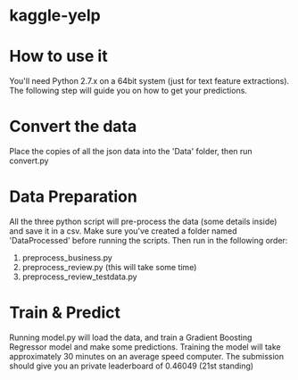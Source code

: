 kaggle-yelp
===========

# How to use it
You'll need Python 2.7.x on a 64bit system (just for text feature extractions).
The following step will guide you on how to get your predictions.

# Convert the data
Place the copies of all the json data into the 'Data' folder, then run convert.py

# Data Preparation
All the three python script will pre-process the data (some details inside)
and save it in a csv. Make sure you've created a folder named 'DataProcessed' before
running the scripts. Then run in the following order:

1) preprocess_business.py
2) preprocess_review.py (this will take some time)
3) preprocess_review_testdata.py

# Train & Predict
Running model.py will load the data, and train a Gradient Boosting Regressor model
and make some predictions. Training the model will take approximately 30 minutes
on an average speed computer. The submission should give you an private leaderboard
of 0.46049 (21st standing)

